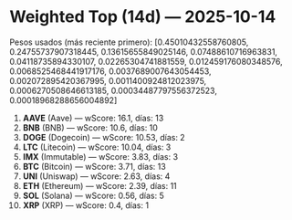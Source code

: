 # Weighted Top (14d) — 2025-10-14
Pesos usados (más reciente primero): [0.45010432558760805, 0.24755737907318445, 0.13615655849025146, 0.07488610716963831, 0.04118735894330107, 0.02265304741881559, 0.012459176080348576, 0.0068525468441917176, 0.0037689007643054453, 0.002072895420367995, 0.0011400924812023975, 0.0006270508646613185, 0.00034487797556372523, 0.00018968288656004892]
1. **AAVE** (Aave) — wScore: 16.1, días: 13
2. **BNB** (BNB) — wScore: 10.6, días: 10
3. **DOGE** (Dogecoin) — wScore: 10.53, días: 2
4. **LTC** (Litecoin) — wScore: 10.04, días: 3
5. **IMX** (Immutable) — wScore: 3.83, días: 3
6. **BTC** (Bitcoin) — wScore: 3.71, días: 13
7. **UNI** (Uniswap) — wScore: 2.63, días: 4
8. **ETH** (Ethereum) — wScore: 2.39, días: 11
9. **SOL** (Solana) — wScore: 0.56, días: 5
10. **XRP** (XRP) — wScore: 0.4, días: 1